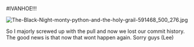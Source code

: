 #IVANHOE!!!

![The-Black-Night-monty-python-and-the-holy-grail-591468_500_276.jpg](https://bitbucket.org/repo/46xjX6/images/586683849-The-Black-Night-monty-python-and-the-holy-grail-591468_500_276.jpg)

So I majorly screwed up with the pull and now we lost our commit history. The good news is that now that wont happen again. Sorry guys (Lee)